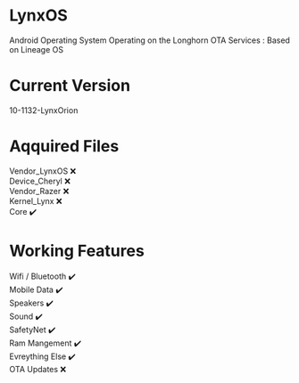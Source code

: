 # LynxOS
Android Operating System Operating on the Longhorn OTA Services : Based on Lineage OS

# Current Version
10-1132-LynxOrion

# Aqquired Files
Vendor_LynxOS ❌<br>
Device_Cheryl ❌ <br>
Vendor_Razer ❌<br>
Kernel_Lynx ❌<br>
Core ✔️<br>

# Working Features 
Wifi / Bluetooth ✔️<br>
Mobile Data ✔️<br>
Speakers ✔️<br>
Sound ✔️<br>
SafetyNet ✔️<br>
Ram Mangement ✔️<br>
Evreything Else ✔️<br>
OTA Updates ❌<br>
